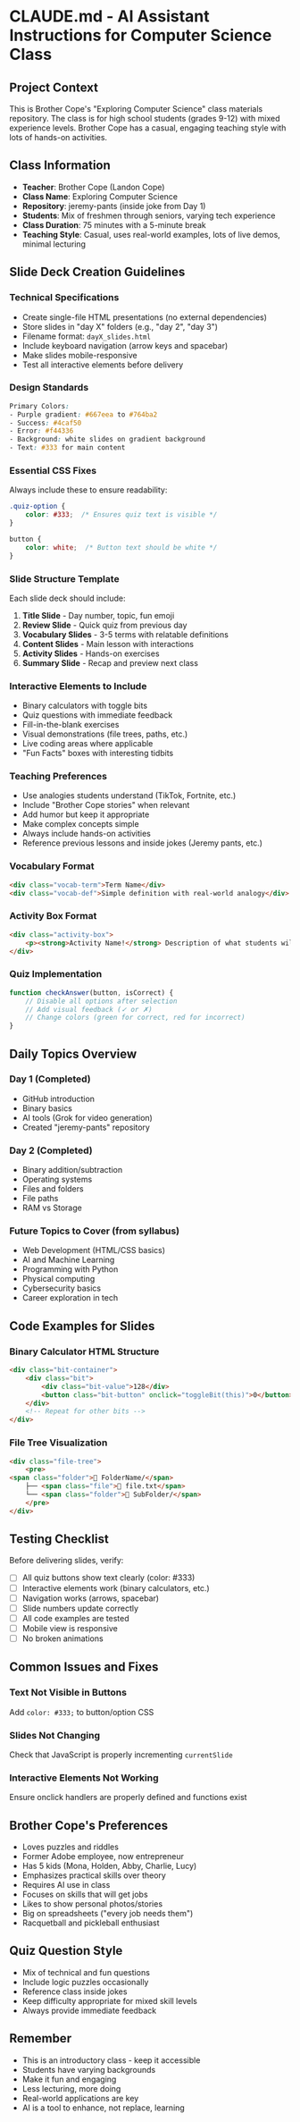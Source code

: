# CLAUDE.md - AI Assistant Instructions for Computer Science Class

## Project Context
This is Brother Cope's "Exploring Computer Science" class materials repository. The class is for high school students (grades 9-12) with mixed experience levels. Brother Cope has a casual, engaging teaching style with lots of hands-on activities.

## Class Information
- **Teacher**: Brother Cope (Landon Cope)
- **Class Name**: Exploring Computer Science
- **Repository**: jeremy-pants (inside joke from Day 1)
- **Students**: Mix of freshmen through seniors, varying tech experience
- **Class Duration**: 75 minutes with a 5-minute break
- **Teaching Style**: Casual, uses real-world examples, lots of live demos, minimal lecturing

## Slide Deck Creation Guidelines

### Technical Specifications
- Create single-file HTML presentations (no external dependencies)
- Store slides in "day X" folders (e.g., "day 2", "day 3")
- Filename format: `dayX_slides.html`
- Include keyboard navigation (arrow keys and spacebar)
- Make slides mobile-responsive
- Test all interactive elements before delivery

### Design Standards
```css
Primary Colors:
- Purple gradient: #667eea to #764ba2
- Success: #4caf50
- Error: #f44336
- Background: white slides on gradient background
- Text: #333 for main content
```

### Essential CSS Fixes
Always include these to ensure readability:
```css
.quiz-option {
    color: #333;  /* Ensures quiz text is visible */
}

button {
    color: white;  /* Button text should be white */
}
```

### Slide Structure Template
Each slide deck should include:
1. **Title Slide** - Day number, topic, fun emoji
2. **Review Slide** - Quick quiz from previous day
3. **Vocabulary Slides** - 3-5 terms with relatable definitions
4. **Content Slides** - Main lesson with interactions
5. **Activity Slides** - Hands-on exercises
6. **Summary Slide** - Recap and preview next class

### Interactive Elements to Include
- Binary calculators with toggle bits
- Quiz questions with immediate feedback
- Fill-in-the-blank exercises
- Visual demonstrations (file trees, paths, etc.)
- Live coding areas where applicable
- "Fun Facts" boxes with interesting tidbits

### Teaching Preferences
- Use analogies students understand (TikTok, Fortnite, etc.)
- Include "Brother Cope stories" when relevant
- Add humor but keep it appropriate
- Make complex concepts simple
- Always include hands-on activities
- Reference previous lessons and inside jokes (Jeremy pants, etc.)

### Vocabulary Format
```html
<div class="vocab-term">Term Name</div>
<div class="vocab-def">Simple definition with real-world analogy</div>
```

### Activity Box Format
```html
<div class="activity-box">
    <p><strong>Activity Name!</strong> Description of what students will do</p>
</div>
```

### Quiz Implementation
```javascript
function checkAnswer(button, isCorrect) {
    // Disable all options after selection
    // Add visual feedback (✓ or ✗)
    // Change colors (green for correct, red for incorrect)
}
```

## Daily Topics Overview

### Day 1 (Completed)
- GitHub introduction
- Binary basics
- AI tools (Grok for video generation)
- Created "jeremy-pants" repository

### Day 2 (Completed)
- Binary addition/subtraction
- Operating systems
- Files and folders
- File paths
- RAM vs Storage

### Future Topics to Cover (from syllabus)
- Web Development (HTML/CSS basics)
- AI and Machine Learning
- Programming with Python
- Physical computing
- Cybersecurity basics
- Career exploration in tech

## Code Examples for Slides

### Binary Calculator HTML Structure
```html
<div class="bit-container">
    <div class="bit">
        <div class="bit-value">128</div>
        <button class="bit-button" onclick="toggleBit(this)">0</button>
    </div>
    <!-- Repeat for other bits -->
</div>
```

### File Tree Visualization
```html
<div class="file-tree">
    <pre>
<span class="folder">📁 FolderName/</span>
    ├── <span class="file">📄 file.txt</span>
    └── <span class="folder">📁 SubFolder/</span>
    </pre>
</div>
```

## Testing Checklist
Before delivering slides, verify:
- [ ] All quiz buttons show text clearly (color: #333)
- [ ] Interactive elements work (binary calculators, etc.)
- [ ] Navigation works (arrows, spacebar)
- [ ] Slide numbers update correctly
- [ ] All code examples are tested
- [ ] Mobile view is responsive
- [ ] No broken animations

## Common Issues and Fixes

### Text Not Visible in Buttons
Add `color: #333;` to button/option CSS

### Slides Not Changing
Check that JavaScript is properly incrementing `currentSlide`

### Interactive Elements Not Working
Ensure onclick handlers are properly defined and functions exist

## Brother Cope's Preferences
- Loves puzzles and riddles
- Former Adobe employee, now entrepreneur
- Has 5 kids (Mona, Holden, Abby, Charlie, Lucy)
- Emphasizes practical skills over theory
- Requires AI use in class
- Focuses on skills that will get jobs
- Likes to show personal photos/stories
- Big on spreadsheets ("every job needs them")
- Racquetball and pickleball enthusiast

## Quiz Question Style
- Mix of technical and fun questions
- Include logic puzzles occasionally
- Reference class inside jokes
- Keep difficulty appropriate for mixed skill levels
- Always provide immediate feedback

## Remember
- This is an introductory class - keep it accessible
- Students have varying backgrounds
- Make it fun and engaging
- Less lecturing, more doing
- Real-world applications are key
- AI is a tool to enhance, not replace, learning